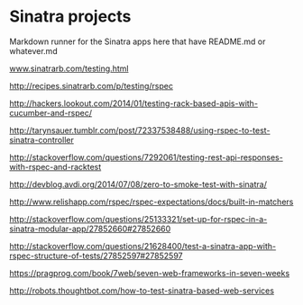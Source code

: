 Sinatra projects
========================

Markdown runner for the Sinatra apps here that have README.md or whatever.md

www.sinatrarb.com/testing.html

http://recipes.sinatrarb.com/p/testing/rspec

http://hackers.lookout.com/2014/01/testing-rack-based-apis-with-cucumber-and-rspec/

http://tarynsauer.tumblr.com/post/72337538488/using-rspec-to-test-sinatra-controller

http://stackoverflow.com/questions/7292061/testing-rest-api-responses-with-rspec-and-racktest

http://devblog.avdi.org/2014/07/08/zero-to-smoke-test-with-sinatra/

http://www.relishapp.com/rspec/rspec-expectations/docs/built-in-matchers

http://stackoverflow.com/questions/25133321/set-up-for-rspec-in-a-sinatra-modular-app/27852660#27852660

http://stackoverflow.com/questions/21628400/test-a-sinatra-app-with-rspec-structure-of-tests/27852597#27852597

https://pragprog.com/book/7web/seven-web-frameworks-in-seven-weeks

http://robots.thoughtbot.com/how-to-test-sinatra-based-web-services

